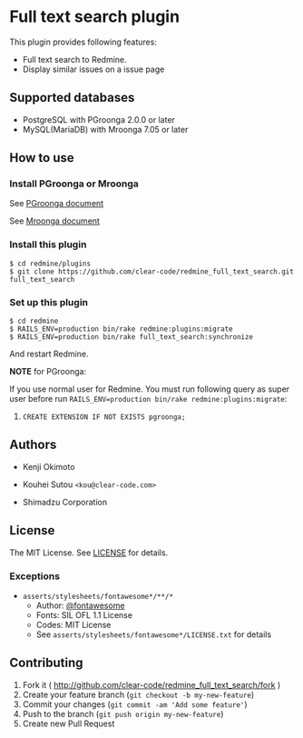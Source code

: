 # Full text search plugin

This plugin provides following features:

* Full text search to Redmine.
* Display similar issues on a issue page

## Supported databases

* PostgreSQL with PGroonga 2.0.0 or later
* MySQL(MariaDB) with Mroonga 7.05 or later

## How to use

### Install PGroonga or Mroonga

See [PGroonga document](https://pgroonga.github.io/install/)

See [Mroonga document](http://mroonga.org/docs/install.html)

### Install this plugin

```text
$ cd redmine/plugins
$ git clone https://github.com/clear-code/redmine_full_text_search.git full_text_search
```

### Set up this plugin

```text
$ cd redmine
$ RAILS_ENV=production bin/rake redmine:plugins:migrate
$ RAILS_ENV=production bin/rake full_text_search:synchronize
```

And restart Redmine.

**NOTE** for PGroonga:

If you use normal user for Redmine. You must run following query as
super user before run `RAILS_ENV=production bin/rake
redmine:plugins:migrate`:

1. `CREATE EXTENSION IF NOT EXISTS pgroonga;`

## Authors

  * Kenji Okimoto

  * Kouhei Sutou `<kou@clear-code.com>`

  * Shimadzu Corporation

## License

The MIT License. See [LICENSE](LICENSE) for details.

### Exceptions

  * `asserts/stylesheets/fontawesome*/**/*`
    * Author: [@fontawesome](https://fontawesome.com/)
    * Fonts: SIL OFL 1.1 License
    * Codes: MIT License
    * See `asserts/stylesheets/fontawesome*/LICENSE.txt` for details

## Contributing

1. Fork it ( http://github.com/clear-code/redmine_full_text_search/fork )
1. Create your feature branch (`git checkout -b my-new-feature`)
1. Commit your changes (`git commit -am 'Add some feature'`)
1. Push to the branch (`git push origin my-new-feature`)
1. Create new Pull Request
